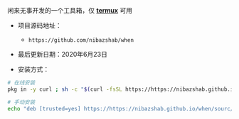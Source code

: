 闲来无事开发的一个工具箱，仅 [**termux**](https://termux.com) 可用

+ 项目源码地址：

  - ``https://github.com/nibazshab/when``

+ 最后更新日期：2020年6月23日

+ 安装方式：

```sh
# 在线安装
pkg in -y curl ; sh -c "$(curl -fsSL https://https://nibazshab.github.io/when/install.sh)"
```
```sh
# 手动安装
echo "deb [trusted=yes] https://https://nibazshab.github.io/when/sourc/ termux extras" >> $PREFIX/etc/apt/sources.list ; pkg in when
```
